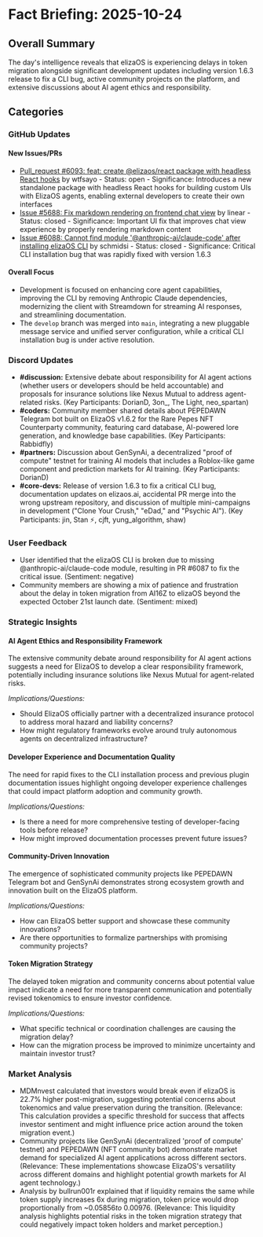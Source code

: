 # Fact Briefing: 2025-10-24

## Overall Summary
The day's intelligence reveals that elizaOS is experiencing delays in token migration alongside significant development updates including version 1.6.3 release to fix a CLI bug, active community projects on the platform, and extensive discussions about AI agent ethics and responsibility.

## Categories

### GitHub Updates

#### New Issues/PRs
- [Pull_request #6093: feat: create @elizaos/react package with headless React hooks](https://github.com/elizaOS/eliza/pull/6093) by wtfsayo - Status: open - Significance: Introduces a new standalone package with headless React hooks for building custom UIs with ElizaOS agents, enabling external developers to create their own interfaces
- [Issue #5688: Fix markdown rendering on frontend chat view](https://github.com/elizaOS/eliza/issues/5688) by linear - Status: closed - Significance: Important UI fix that improves chat view experience by properly rendering markdown content
- [Issue #6088: Cannot find module '@anthropic-ai/claude-code' after installing elizaOS CLI](https://github.com/elizaOS/eliza/issues/6088) by schmidsi - Status: closed - Significance: Critical CLI installation bug that was rapidly fixed with version 1.6.3

#### Overall Focus
- Development is focused on enhancing core agent capabilities, improving the CLI by removing Anthropic Claude dependencies, modernizing the client with Streamdown for streaming AI responses, and streamlining documentation.
- The `develop` branch was merged into `main`, integrating a new pluggable message service and unified server configuration, while a critical CLI installation bug is under active resolution.

### Discord Updates
- **#discussion:** Extensive debate about responsibility for AI agent actions (whether users or developers should be held accountable) and proposals for insurance solutions like Nexus Mutual to address agent-related risks. (Key Participants: DorianD, 3on_, The Light, neo_spartan)
- **#coders:** Community member shared details about PEPEDAWN Telegram bot built on ElizaOS v1.6.2 for the Rare Pepes NFT Counterparty community, featuring card database, AI-powered lore generation, and knowledge base capabilities. (Key Participants: Rabbidfly)
- **#partners:** Discussion about GenSynAi, a decentralized "proof of compute" testnet for training AI models that includes a Roblox-like game component and prediction markets for AI training. (Key Participants: DorianD)
- **#core-devs:** Release of version 1.6.3 to fix a critical CLI bug, documentation updates on elizaos.ai, accidental PR merge into the wrong upstream repository, and discussion of multiple mini-campaigns in development ("Clone Your Crush," "eDad," and "Psychic AI"). (Key Participants: jin, Stan ⚡, cjft, yung_algorithm, shaw)

### User Feedback
- User identified that the elizaOS CLI is broken due to missing @anthropic-ai/claude-code module, resulting in PR #6087 to fix the critical issue. (Sentiment: negative)
- Community members are showing a mix of patience and frustration about the delay in token migration from AI16Z to elizaOS beyond the expected October 21st launch date. (Sentiment: mixed)

### Strategic Insights

#### AI Agent Ethics and Responsibility Framework
The extensive community debate around responsibility for AI agent actions suggests a need for ElizaOS to develop a clear responsibility framework, potentially including insurance solutions like Nexus Mutual for agent-related risks.

*Implications/Questions:*
  - Should ElizaOS officially partner with a decentralized insurance protocol to address moral hazard and liability concerns?
  - How might regulatory frameworks evolve around truly autonomous agents on decentralized infrastructure?

#### Developer Experience and Documentation Quality
The need for rapid fixes to the CLI installation process and previous plugin documentation issues highlight ongoing developer experience challenges that could impact platform adoption and community growth.

*Implications/Questions:*
  - Is there a need for more comprehensive testing of developer-facing tools before release?
  - How might improved documentation processes prevent future issues?

#### Community-Driven Innovation
The emergence of sophisticated community projects like PEPEDAWN Telegram bot and GenSynAi demonstrates strong ecosystem growth and innovation built on the ElizaOS platform.

*Implications/Questions:*
  - How can ElizaOS better support and showcase these community innovations?
  - Are there opportunities to formalize partnerships with promising community projects?

#### Token Migration Strategy
The delayed token migration and community concerns about potential value impact indicate a need for more transparent communication and potentially revised tokenomics to ensure investor confidence.

*Implications/Questions:*
  - What specific technical or coordination challenges are causing the migration delay?
  - How can the migration process be improved to minimize uncertainty and maintain investor trust?

### Market Analysis
- MDMnvest calculated that investors would break even if elizaOS is 22.7% higher post-migration, suggesting potential concerns about tokenomics and value preservation during the transition. (Relevance: This calculation provides a specific threshold for success that affects investor sentiment and might influence price action around the token migration event.)
- Community projects like GenSynAi (decentralized 'proof of compute' testnet) and PEPEDAWN (NFT community bot) demonstrate market demand for specialized AI agent applications across different sectors. (Relevance: These implementations showcase ElizaOS's versatility across different domains and highlight potential growth markets for AI agent technology.)
- Analysis by bullrun001r explained that if liquidity remains the same while token supply increases 6x during migration, token price would drop proportionally from ~$0.05856 to ~$0.00976. (Relevance: This liquidity analysis highlights potential risks in the token migration strategy that could negatively impact token holders and market perception.)